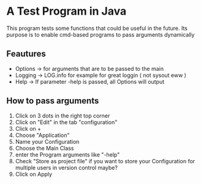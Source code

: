 # A Test Program in Java

This program tests some functions that could be useful in the future. Its purpose is to enable cmd-based programs to pass arguments dynamically

## Feautures
* Options -> for arguments that are to be passed to the main
* Logging -> LOG.info for example for great loggin ( not sysout eww )
* Help -> If parameter -help is passed, all Options will output

## How to pass arguments
1. Click on 3 dots in the right top corner
2. Click on "Edit" in the tab "configuration"
3. Click on +
4. Choose "Application"
5. Name your Configuration
6. Choose the Main Class
7. enter the Program arguments like "-help"
8. Check "Store as project file" if you want to store your Configuration for multiple users in version control maybe?
9. Click on Apply
